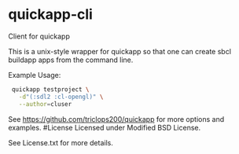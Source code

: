 # quickapp-cli
Client for quickapp

This is a unix-style wrapper for quickapp so that one can create sbcl buildapp apps from the command line.

Example Usage:
```bash
 quickapp testproject \
   -d"(:sdl2 :cl-opengl)" \
   --author=cluser
```

See https://github.com/triclops200/quickapp for more options and examples.
#License
Licensed under Modified BSD License.

See License.txt for more details.
